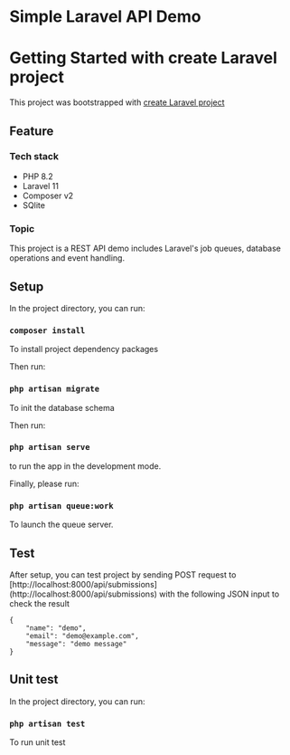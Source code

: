 # Simple Laravel API Demo

# Getting Started with create Laravel project

This project was bootstrapped with [create Laravel project](https://laravel.com/docs/11.x/installation#creating-a-laravel-project)

## Feature

### Tech stack

- PHP 8.2
- Laravel 11
- Composer v2
- SQlite

### Topic

This project is a REST API demo includes Laravel's job queues, database operations and event handling. 

## Setup

In the project directory, you can run:

### `composer install`

To install project dependency packages

Then run:
### `php artisan migrate` 
To init the database schema

Then run:
### `php artisan serve` 
to run the app in the development mode.

Finally, please run:

### `php artisan queue:work`
To launch the queue server.

## Test

After setup, you can test project by sending POST request to [http://localhost:8000/api/submissions] (http://localhost:8000/api/submissions) with the following JSON input to check the result

```
{
    "name": "demo",
    "email": "demo@example.com",
    "message": "demo message"
}
```

## Unit test

In the project directory, you can run:

### `php artisan test`

To run unit test